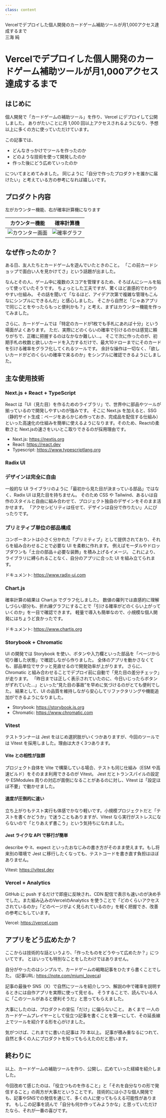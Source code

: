 ```yaml
---
class: content
---
```


<!-- markdownlint-disable MD041 -->
<div class="doc-header">
  <div class="doc-title">Vercelでデプロイした個人開発のカードゲーム補助ツールが月1,000アクセス達成するまで</div>
  <div class="doc-author">三海 純</div>
</div>

<!-- markdownlint-disable MD034 -->
# Vercelでデプロイした個人開発のカードゲーム補助ツールが月1,000アクセス達成するまで

## はじめに

個人開発で「カードゲームの補助ツール」を作り、Vercel にデプロイして公開しました。
ありがたいことに月 1,000 回以上アクセスされるようになり、予想以上に多くの方に使っていただけています。

この記事では、

- どんなきっかけでツールを作ったのか
- どのような技術を使って開発したのか
- 作った後にどう広めていったのか

についてまとめてみました。
同じように「自分で作ったプロダクトを誰かに届けたい」と考えている方の参考になれば嬉しいです。

## プロダクト内容

左がカウンター機能、右が確率計算機になります

|カウンター機能|確率計算機|
| --- | --- |
| <img src="./images_mikai/counter.png"  alt="カウンター画面"> | <img src="./images_mikai/graph.png"  alt="確率グラフ"> |

## なぜ作ったのか？

ある日、友人たちとカードゲームを遊んでいたときのこと。
「この前カードショップで面白い人を見かけてさ」という話題が出ました。

なんとその人、ゲーム中に複数のスコアを管理するため、そろばんにシールを貼って使っていたそうです。
ちょっとした工夫ですが、驚くほど直感的でわかりやすい仕組み。
その話を聞いて「なるほど、アイデア次第で複雑な管理もこんなにシンプルにできるんだ」と感心しました。
そこから自然と「じゃあアプリで同じことをやったらもっと便利かも？」と考え、まずはカウンター機能を作ってみました。

さらに、カードゲームでは「特定のカードが1枚でも手札にあれば十分」という場面がよくあります。
ただ、実際にどのくらいの確率で引けるのかは感覚に頼りがちで、正確に把握するのはなかなか難しい…。
そこで次に作ったのが、初期手札の枚数と欲しいカードを入力するだけで、最大10ドローまでにそのカードを引ける確率をグラフ化してくれるツールです。
余計な操作は一切なく、「欲しいカードがどのくらいの確率で来るのか」をシンプルに確認できるようにしました。

## 主な使用技術

### Next.js + React + TypeScript

React は「UI（見た目）を作るためのライブラリ」で、世界中に部品やツールが揃っているので開発しやすいのが強みです。
そこに Next.js を加えると、SSG（静的サイト生成：ページをあらかじめ作っておき、完成品を配信する仕組み）といった高速化の仕組みを簡単に使えるようになります。そのため、Reactの柔軟さと Next.jsの速さをいいとこ取りできるのが採用理由です。

- Next.js: https://nextjs.org
- React: https://react.dev
- Typescript: https://www.typescriptlang.org

### Radix UI

### デザインは完全に自由

一般的な UI ライブラリのように「最初から見た目が決まっている部品」ではなく、Radix UI は見た目を持ちません。
そのため CSS や Tailwind、あるいは自作のスタイルと自由に組み合わせて、プロジェクト独自のデザインをそのまま活かせます。
「アクセシビリティは任せて、デザインは自分で作りたい」人にぴったりです。

### プリミティブ単位の部品構成

コンポーネントは小さく分かれた「プリミティブ」として提供されており、それらを組み合わせることで必要な UI を柔軟に作れます。
例えばモーダルやドロップダウンも「土台の部品＋必要な装飾」を積み上げるイメージ。
これにより、ライブラリに縛られることなく、自分のアプリに合った UI を組み立てられます。

ドキュメント: https://www.radix-ui.com

### Chart.js

確率計算の結果は Chart.js でグラフ化しました。
数値の羅列では直感的に理解しづらい部分も、折れ線グラフにすることで「引ける確率がどのくらい上がっていくのか」を一目で確認できます。
軽量で導入も簡単なので、小規模な個人開発にはちょうど良かったです。

ドキュメント: https://www.chartjs.org

### Storybook + Chromatic

UI の開発では Storybook を使い、ボタンや入力欄といった部品を「ページから切り離した状態」で確認しながら作りました。
全体のアプリを動かさなくても、部品単位でサクッと見直せるので開発効率が上がります。
さらに、Chromatic と組み合わせることでデプロイ前に自動で「見た目の差分チェック」が走ります。
「昨日までは正しく表示されていたのに、今日いじったらボタンがずれていた…」といった“見た目の事故”を早めに気づけるのがとても便利でした。
結果として、UI の品質を維持しながら安心してリファクタリングや機能追加ができるようになりました。

- Storybook: https://storybook.js.org
- Chromatic: https://www.chromatic.com

### Vitest

テストランナーは Jest をはじめ選択肢がいくつかありますが、今回のツールでは Vitest を採用しました。理由は大きく3つあります。

#### Vite との相性が抜群

プロジェクト自体を Vite で構築している場合、テストも同じ仕組み（ESM や高速ビルド）をそのまま利用できるのが Vitest。
Jest だとトランスパイルの設定や ESModules 周りの対応が面倒になることがあるのに対し、Vitest は「設定ほぼ不要」で動かせました。

#### 速度が圧倒的に速い

立ち上がりもテスト実行も体感でかなり軽いです。小規模プロジェクトだと「テストを書くかどうか」で迷うこともありますが、Vitest なら実行がストレスにならないので「とりあえず書こう」という気持ちになれました。

#### Jest ライクな API で移行が簡単

describe や it、expect といったおなじみの書き方がそのまま使えます。もし将来別の環境で Jest に移行したくなっても、テストコードを書き直す負担はほぼありません。

Vitest: https://vitest.dev

### Vercel + Analytics

GitHub に push するだけで即座に反映され、CDN 配信で表示も速いのが決め手でした。また組み込みのVercelのAnalytics を使うことで「どのくらいアクセスされているのか」「どのページがよく見られているのか」を軽く把握でき、改善の参考にもしています。

Vercel: https://vercel.com

## アプリをどう広めたか？

ここからは技術的な話というより、「作ったものをどうやって広めたか？」についてです。
とはいっても特別なことをしたわけではありません。

自分がやったのはシンプルで、カードゲームの戦略記事をひたすら書くことでした。
(記事URL: https://note.com/miumi_loveca)

記事の最後や SNS（X）で自然にツールを紹介しつつ、解説の中で確率を説明するときには自作アプリを実際に使って見せる。
そうすることで、読んでいる人に「このツールがあると便利そうだ」と思ってもらえました。

大事にしたのは、プロダクトの宣伝「だけ」に偏らないこと。
あくまで 一人のカードゲームプレイヤーとして役立つ記事を書くことを第一にして、その延長線上でツールを紹介する形を心がけました。

気がつけば、これまでに書いた記事は 70 本以上。
記事が積み重なるにつれて、自然と多くの人にプロダクトを知ってもらえたのだと思います。

## 終わりに

以上、カードゲームの補助ツールを作り、公開し、広めていった経緯を紹介しました。

今回改めて感じたのは、「役立つものを作ること」と「それを自分なりの形で発信すること」の両方が大事だということです。
技術的には小さな個人開発でも、記事やSNSでの発信を通じて、多くの人に使ってもらえる可能性があります。
もしこの記事を読んで「自分も何か作ってみようかな」と思っていただけたなら、それが一番の喜びです。

<!-- markdownlint-enable MD034 -->
